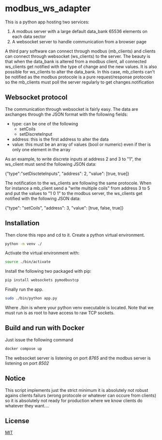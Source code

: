 # modbus_ws_adapter

This is a python app hosting two services:

1. A modbus server with a large default data_bank 65536 elements on each data sector
2. A websocket server to handle communication from a browser page

A third pary software can connect through modbus (mb_clients) and clients can connect through websocket (ws_clients) to the server.
The beauty is that when the data_bank is altered from a modbus client, all connected ws_clients get notified with the type of
change and the new values. It is also possible for ws_clients to alter the data_bank. In this case, mb_clients can't be notified as the modbus protocole is a pure request/response protocole so the mb_clients must poll the server regularly to get changes.notification

## Websocket protocol
The communication through websocket is fairly easy. The data are axchanges through the JSON format with the following fields:

- type: can be one of the following
  - setCoils
  - setDiscreteInput
- address: this is the first address to alter the data
- value: this must be an array of values (bool or numeric) even if ther is only one element in the array

As an example, to write discrete inputs at address 2 and 3 to "1", the ws_client must send the following JSON data:

{"type":"setDiscteteInputs", "address": 2, "value": [true, true]}

The notification to the ws_clients are following the same protocole. When for instance a mb_client send a "write multiple coils" 
from address 3 to 5 and put the values to "1 0 1" to the modbus server, the ws_clients get notified with the following JSON data:

{"type": "setCoils", "address": 3, "value": [true, false, true]}

## Installation

Then clone this repo and cd to it. Create a python virtual environment.

```bash
python -m venv ./
```

Activate the virtual environment with:

```bash
source ./bin/activate
```

Install the following two packaged with pip:

```bash
pip install websockets pymodbustcp
```
Finally run the app.

```bash
sudo ./bin/python app.py 
```
Where ./bin is where your python venv executable is located. Note that we must run is as root to have access to raw TCP sockets.

## Build and run with Docker
Just issue the following command

```bash
docker compose up
```
The websocket server is listening on port *8765* and the modbus server is listening on port *8502*

## Notice

This script implements just the strict minimum it is absolutely not robust agains clients failurs (wrong protocole or whatever can occure from clients) so it is absolutely not ready for production where we know clients do whatever they want....

## License

[MIT](https://choosealicense.com/licenses/mit/)